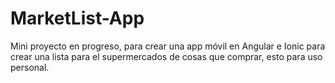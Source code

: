 # MarketList-App
Mini proyecto en progreso, para crear una app móvil en Angular e Ionic para crear una lista para el supermercados de cosas que comprar, esto para uso personal.
